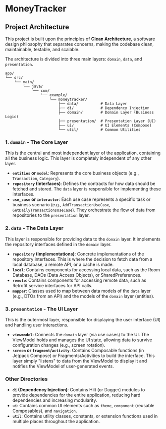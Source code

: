 # MoneyTracker

## Project Architecture

This project is built upon the principles of **Clean Architecture**, a software design philosophy that separates concerns, making the codebase clean, maintainable, testable, and scalable.

The architecture is divided into three main layers: `domain`, `data`, and `presentation`.

```
app/
└── src/
    └── main/
        └── java/
            └── com/
                └── example/
                    └── moneytracker/
                        ├── data/          # Data Layer
                        ├── di/            # Dependency Injection
                        ├── domain/        # Domain Layer (Business Logic)
                        ├── presentation/  # Presentation Layer (UI)
                        ├── ui/            # UI Elements (Compose)
                        └── util/          # Common Utilities
```

### 1. `domain` - The Core Layer

This is the central and most independent layer of the application, containing all the business logic. This layer is completely independent of any other layer.

*   **`entities` or `model`**: Represents the core business objects (e.g., `Transaction`, `Category`).
*   **`repository` (Interfaces)**: Defines the contracts for how data should be fetched and stored. The `data` layer is responsible for implementing these interfaces.
*   **`use_case` or `interactor`**: Each use case represents a specific task or business scenario (e.g., `AddTransactionUseCase`, `GetDailyTransactionsUseCase`). They orchestrate the flow of data from repositories to the `presentation` layer.

### 2. `data` - The Data Layer

This layer is responsible for providing data to the `domain` layer. It implements the repository interfaces defined in the `domain` layer.

*   **`repository` (Implementations)**: Concrete implementations of the repository interfaces. This is where the decision to fetch data from a local database, a remote API, or a cache is made.
*   **`local`**: Contains components for accessing local data, such as the Room Database, DAOs (Data Access Objects), or SharedPreferences.
*   **`remote`**: Contains components for accessing remote data, such as Retrofit service interfaces for API calls.
*   **`mapper`**: Classes used to map between data models of the `data` layer (e.g., DTOs from an API) and the models of the `domain` layer (entities).

### 3. `presentation` - The UI Layer

This is the outermost layer, responsible for displaying the user interface (UI) and handling user interactions.

*   **`viewmodel`**: Connects the `domain` layer (via use cases) to the UI. The ViewModel holds and manages the UI state, allowing data to survive configuration changes (e.g., screen rotation).
*   **`screen` or `fragment`/`activity`**: Contains Composable functions (in Jetpack Compose) or Fragments/Activities to build the interface. This layer simply "listens" to data from the ViewModel to display it and notifies the ViewModel of user-generated events.

### Other Directories

*   **`di` (Dependency Injection)**: Contains Hilt (or Dagger) modules to provide dependencies for the entire application, reducing hard dependencies and increasing modularity.
*   **`ui`**: Contains common UI elements such as `theme`, `component` (reusable Composables), and `navigation`.
*   **`util`**: Contains utility classes, constants, or extension functions used in multiple places throughout the application.
